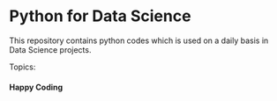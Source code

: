 # Python for Data Science

This repository contains python codes which is used on a daily basis in Data Science projects.

Topics:


#### Happy Coding

